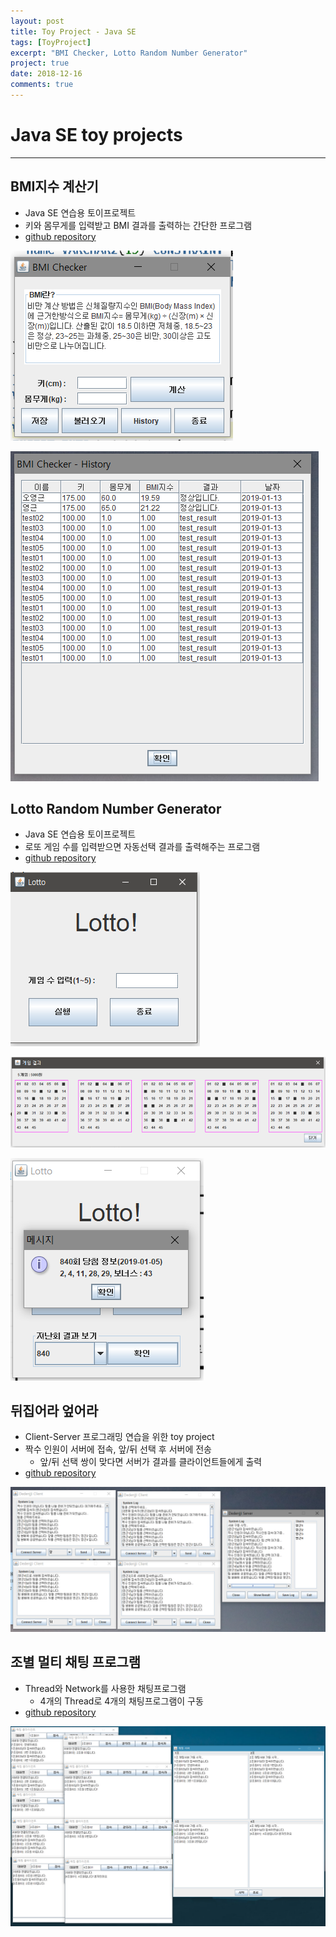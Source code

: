 ```yaml
---
layout: post
title: Toy Project - Java SE
tags: [ToyProject]
excerpt: "BMI Checker, Lotto Random Number Generator"
project: true
date: 2018-12-16
comments: true
---
```


# Java SE toy projects

---

## BMI지수 계산기

* Java SE 연습용 토이프로젝트
* 키와 몸무게를 입력받고 BMI 결과를 출력하는 간단한 프로그램
* [github repository](https://github.com/younggeun0/toyProjectBMI)

![swing](https://github.com/younggeun0/younggeun0.github.io/raw/master/_posts/img/toyProjects/bmi/bmi20.png)

![jdbc](https://github.com/younggeun0/younggeun0.github.io/raw/master/_posts/img/toyProjects/bmi/bmi26.png)



## Lotto Random Number Generator

* Java SE 연습용 토이프로젝트
* 로또 게임 수를 입력받으면 자동선택 결과를 출력해주는 프로그램
* [github repository](https://github.com/younggeun0/toyProjectLotto)

![swing](https://github.com/younggeun0/younggeun0.github.io/raw/master/_posts/img/toyProjects/lotto/lotto11.png?raw=true)

![swing result](https://github.com/younggeun0/younggeun0.github.io/raw/master/_posts/img/toyProjects/lotto/lotto15.png?raw=true)

![jdbc](https://github.com/younggeun0/younggeun0.github.io/raw/master/_posts/img/toyProjects/lotto/lotto18.png?raw=true)

## 뒤집어라 엎어라

* Client-Server 프로그래밍 연습을 위한 toy project
* 짝수 인원이 서버에 접속, 앞/뒤 선택 후 서버에 전송
  * 앞/뒤 선택 쌍이 맞다면 서버가 결과를 클라이언트들에게 출력
* [github repository](https://github.com/younggeun0/dedenjji)

![dedenjji](https://github.com/younggeun0/dedenjji/raw/master/img/impl.png?raw=true)


## 조별 멀티 채팅 프로그램

* Thread와 Network를 사용한 채팅프로그램
  * 4개의 Thread로 4개의 채팅프로그램이 구동 
* [github repository](https://github.com/younggeun0/multichat)

![multichat](https://github.com/younggeun0/younggeun0.github.io/raw/master/_posts/img/toyProjects/multichat/05.png?raw=true)

